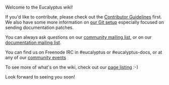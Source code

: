 Welcome to the Eucalyptus wiki!

If you'd like to contribute, please check out the [Contributor Guidelines](https://github.com/eucalyptus/eucalyptus/wiki/Contributing) first. We also have some more information on [our Git setup](https://github.com/eucalyptus/eucalyptus/wiki/Documentation-Contributions) especially focused on sending documentation patches.

You can always ask questions on our [community mailing list](http://lists.eucalyptus.com/cgi-bin/mailman/listinfo/community), or on our [documentation mailing list](http://lists.eucalyptus.com/cgi-bin/mailman/listinfo/community). 

You can find us on Freenode IRC in #eucalyptus or #eucalyptus-docs, or at any of our [community events](https://github.com/eucalyptus/eucalyptus/wiki/Community-Events)

To see more of what's on the wiki, check out our [page listing](https://github.com/eucalyptus/eucalyptus/wiki/_pages) :-)

Look forward to seeing you soon!